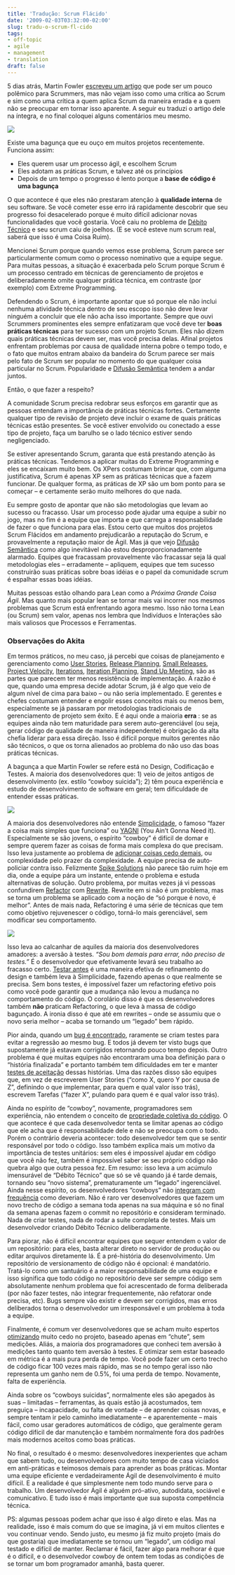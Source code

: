 ```yaml
---
title: 'Tradução: Scrum Flácido'
date: '2009-02-03T03:32:00-02:00'
slug: tradu-o-scrum-fl-cido
tags:
- off-topic
- agile
- management
- translation
draft: false
---
```


5 dias atrás, Martin Fowler [escreveu um artigo](http://martinfowler.com/bliki/FlaccidScrum.html) que pode ser um pouco polêmico para Scrummers, mas não vejam isso como uma crítica ao Scrum e sim como uma crítica a quem aplica Scrum da maneira errada e a quem não se preocupar em tornar isso aparente. A seguir eu traduzi o artigo dele na íntegra, e no final coloquei alguns comentários meu mesmo.


[![](http://s3.amazonaws.com/akitaonrails/assets/2009/2/3/Picture_1.png)](http://martinfowler.com/bliki/FlaccidScrum.html)

Existe uma bagunça que eu ouço em muitos projetos recentemente. Funciona assim:

- Eles querem usar um processo ágil, e escolhem Scrum
- Eles adotam as práticas Scrum, e talvez até os princípios
- Depois de um tempo o progresso é lento porque a **base de código é uma bagunça**

O que acontece é que eles não prestaram atenção à **qualidade interna** de seu software. Se você cometer esse erro irá rapidamente descobrir que seu progresso foi desacelerado porque é muito difícil adicionar novas funcionalidades que você gostaria. Você caiu no problema de [Débito Técnico](http://martinfowler.com/bliki/TechnicalDebt.html) e seu scrum caiu de joelhos. (E se você esteve num scrum real, saberá que isso é uma Coisa Ruim).

Mencionei Scrum porque quando vemos esse problema, Scrum parece ser particularmente comum como o processo nominativo que a equipe segue. Para muitas pessoas, a situação é exacerbada pelo Scrum porque Scrum é um processo centrado em técnicas de gerenciamento de projetos e deliberadamente omite qualquer prática técnica, em contraste (por exemplo) com Extreme Programming.

Defendendo o Scrum, é importante apontar que só porque ele não inclui nenhuma atividade técnica dentro de seu escopo isso não deve levar ninguém a concluir que ele não acha isso importante. Sempre que ouvi Scrummers prominentes eles sempre enfatizaram que você deve ter **boas práticas técnicas** para ter sucesso com um projeto Scrum. Eles não dizem quais práticas técnicas devem ser, mas você precisa delas. Afinal projetos enfrentam problemas por causa de qualidade interna pobre o tempo todo, e o fato que muitos entram abaixo da bandeira do Scrum parece ser mais pelo fato de Scrum ser popular no momento do que qualquer coisa particular no Scrum. Popularidade e [Difusão Semântica](http://martinfowler.com/bliki/SemanticDiffusion.html) tendem a andar juntos.

Então, o que fazer a respeito?

A comunidade Scrum precisa redobrar seus esforços em garantir que as pessoas entendam a importância de práticas técnicas fortes. Certamente qualquer tipo de revisão de projeto deve incluir o exame de quais práticas técnicas estão presentes. Se você estiver envolvido ou conectado a esse tipo de projeto, faça um barulho se o lado técnico estiver sendo negligenciado.

Se estiver apresentando Scrum, garanta que está prestando atenção às práticas técnicas. Tendemos a aplicar muitas do Extreme Programming e eles se encaixam muito bem. Os XPers costumam brincar que, com alguma justificativa, Scrum é apenas XP sem as práticas técnicas que a fazem funcionar. De qualquer forma, as práticas de XP são um bom ponto para se começar – e certamente serão muito melhores do que nada.

Eu sempre gosto de apontar que não são metodologias que levam ao sucesso ou fracasso. Usar um processo pode ajudar uma equipe a subir no jogo, mas no fim é a equipe que importa e que carrega a responsabilidade de fazer o que funciona para elas. Estou certo que muitos dos projetos Scrum Flácidos em andamento prejudicarão a reputação do Scrum, e provavelmente a reputação maior de Ágil. Mas já que vejo [Difusão Semântica](http://martinfowler.com/bliki/SemanticDiffusion.html) como algo inevitável não estou desproporcionadamente alarmado. Equipes que fracassam provavelmente vão fracassar seja lá qual metodologias eles – erradamente – apliquem, equipes que tem sucesso construirão suas práticas sobre boas idéias e o papel da comunidade scrum é espalhar essas boas idéias.

Muitas pessoas estão olhando para Lean como a _Próxima Grande Coisa Ágil_. Mas quanto mais popular lean se tornar mais vai incorrer nos mesmos problemas que Scrum está enfrentando agora mesmo. Isso não torna Lean (ou Scrum) sem valor, apenas nos lembra que Indivíduos e Interações são mais valiosos que Processos e Ferramentas.

### Observações do Akita

Em termos práticos, no meu caso, já percebi que coisas de planejamento e gerenciamento como [User Stories](http://www.extremeprogramming.org/rules/userstories.html), [Release Planning](http://www.extremeprogramming.org/rules/planninggame.html), [Small Releases](http://www.extremeprogramming.org/rules/releaseoften.html), [Project Velocity](http://www.extremeprogramming.org/rules/velocity.html), [Iterations](http://www.extremeprogramming.org/rules/iterative.html), [Iteration Planning](http://www.extremeprogramming.org/rules/iterationplanning.html), [Stand Up Meeting](http://www.extremeprogramming.org/rules/standupmeeting.html), são as partes que parecem ter menos resistência de implementação. A razão é que, quando uma empresa decide adotar Scrum, já é algo que veio de algum nível de cima para baixo – ou não seria implementado. E gerentes e chefes costumam entender e engolir esses conceitos mais ou menos bem, especialmente se já passaram por metodologias tradicionais de gerenciamento de projeto sem êxito. E é aqui onde a maioria **erra** : se as equipes ainda não tem maturidade para serem auto-gerenciável (ou seja, gerar código de qualidade de maneira independente) é obrigação da alta chefia liderar para essa direção. Isso é difícil porque muitos gerentes não são técnicos, o que os torna alienados ao problema do não uso das boas práticas técnicas.

A bagunça a que Martin Fowler se refere está no Design, Codificação e Testes. A maioria dos desenvolvedores que: 1) veio de jeitos antigos de desenvolvimento (ex. estilo “cowboy suicida”); 2) têm pouca experiência e estudo de desenvolvimento de software em geral; tem dificuldade de entender essas práticas.

![](http://s3.amazonaws.com/akitaonrails/assets/2009/2/3/22124.jpg)

A maioria dos desenvolvedores não entende [Simplicidade](http://www.extremeprogramming.org/rules/simple.html), o famoso “fazer a coisa mais simples que funciona” ou [YAGNI](http://en.wikipedia.org/wiki/You_Ain%27t_Gonna_Need_It) (You Ain’t Gonna Need it). Especialmente se são jovens, o espírito “cowboy” é difícil de domar e sempre querem fazer as coisas de forma mais complexa do que precisam. Isso leva justamente ao problema de [adicionar coisas cedo demais](http://www.extremeprogramming.org/rules/early.html), ou complexidade pelo prazer da complexidade. A equipe precisa de auto-policiar contra isso. Felizmente [Spike Solutions](http://www.extremeprogramming.org/rules/spike.html) não parece tão ruim hoje em dia, onde a equipe pára um instante, entende o problema e estuda alternativas de solução. Outro problema, por muitas vezes já vi pessoas confundirem [Refactor](http://www.extremeprogramming.org/rules/refactor.html) com [Rewrite](http://www.neilgunton.com/doc/rewrites_harmful). Rewrite em si não é um problema, mas se torna um problema se aplicado com a noção de “só porque é novo, é melhor”. Antes de mais nada, Refactoring é uma série de técnicas que tem como objetivo rejuvenescer o código, torná-lo mais gerenciável, sem modificar seu comportamento.

 ![](http://s3.amazonaws.com/akitaonrails/assets/2009/2/3/cowboy.jpg)

Isso leva ao calcanhar de aquiles da maioria dos desenvolvedores amadores: a aversão à testes. _“Sou bom demais para errar, não preciso de testes.”_ É o desenvolvedor que efetivamente levará seu trabalho ao fracasso certo. [Testar antes](http://www.extremeprogramming.org/rules/testfirst.html) é uma maneira efetiva de refinamento do design e também leva à Simplicidade, fazendo apenas o que realmente se precisa. Sem bons testes, é impossível fazer um refactoring efetivo pois como você pode garantir que a mudança não levou a mudança no comportamento do código. O corolário disso é que os desenvolvedores também **não** praticam Refactoring, o que leva à massa de código bagunçado. A ironia disso é que até em rewrites – onde se assumiu que o novo seria melhor – acaba se tornando um “legado” bem rápido.

Pior ainda, quando um [bug é encontrado](http://www.extremeprogramming.org/rules/bugs.html), raramente se criam testes para evitar a regressão ao mesmo bug. E todos já devem ter visto bugs que supostamente já estavam corrigidos retornando pouco tempo depois. Outro problema é que muitas equipes não encontraram uma boa definição para o “história finalizada” e portanto também tem dificuldades em ter e manter [testes de aceitação](http://www.extremeprogramming.org/rules/functionaltests.html) dessas histórias. Uma das razões disso são equipes que, em vez de escreverem User Stories (“como X, quero Y por causa de Z”, definindo o que implementar, para quem e qual valor isso trás), escrevem Tarefas (“fazer X”, pulando para quem é e qual valor isso trás).

Ainda no espírito de “cowboy”, novamente, programadores sem experiência, não entendem o conceito de [propriedade coletiva do código](http://www.extremeprogramming.org/rules/collective.html). O que acontece é que cada desenvolvedor tenta se limitar apenas ao código que ele acha que é responsabilidade dele e não se preocupa com o todo. Porém o contrário deveria acontecer: todo desenvolvedor tem que se sentir responsável por todo o código. Isso também explica mais um motivo da importância de testes unitários: sem eles é impossível ajudar em código que você não fez, também é impossível saber se seu próprio código não quebra algo que outra pessoa fez. Em resumo: isso leva a um acúmulo imensurável de “Débito Técnico” que só se vê quando já é tarde demais, tornando seu “novo sistema”, prematuramente um “legado” ingerenciável. Ainda nesse espírito, os desenvolvedores “cowboys” não [integram com frequência](http://www.extremeprogramming.org/rules/integrateoften.html) como deveriam. Não é raro ver desenvolvedores que fazem um novo trecho de código a semana toda apenas na sua máquina e só no final da semana apenas fazem o commit no repositório e consideram terminado. Nada de criar testes, nada de rodar a suíte completa de testes. Mais um desenvolvedor criando Débito Técnico deliberadamente.

Para piorar, não é difícil encontrar equipes que sequer entendem o valor de um repositório: para eles, basta alterar direto no servidor de produção ou editar arquivos diretamente lá. É a pré-história do desenvolvimento. Um repositório de versionamento de código não é opcional: é mandatório. Tratá-lo como um santuário é a maior responsabilidade de uma equipe e isso significa que todo código no repositório deve ser sempre código sem absolutamente nenhum problema que foi acrescentado de forma deliberada (por não fazer testes, não integrar frequentemente, não refatorar onde precisa, etc). Bugs sempre vão existir e devem ser corrigidos, mas erros deliberados torna o desenvolvedor um irresponsável e um problema à toda a equipe.

Finalmente, é comum ver desenvolvedores que se acham muito espertos [otimizando](http://www.extremeprogramming.org/rules/optimize.html) muito cedo no projeto, baseado apenas em “chute”, sem medições. Aliás, a maioria dos programadores que conheci tem aversão à medições tanto quanto tem aversão à testes. E otimizar sem estar baseado em métrica é a mais pura perda de tempo. Você pode fazer um certo trecho de código ficar 100 vezes mais rápido, mas se no tempo geral isso não representa um ganho nem de 0.5%, foi uma perda de tempo. Novamente, falta de experiência.

Ainda sobre os “cowboys suicidas”, normalmente eles são apegados às suas – limitadas – ferramentas, às quais estão já acostumados, tem preguiça – incapacidade, ou falta de vontade – de aprender coisas novas, e sempre tentam ir pelo caminho imediatamente – e aparentemente – mais fácil, como usar geradores automáticos de código, que geralmente geram código difícil de dar manutenção e também normalmente fora dos padrões mais modernos aceitos como boas práticas.

No final, o resultado é o mesmo: desenvolvedores inexperientes que acham que sabem tudo, ou desenvolvedores com muito tempo de casa viciados em anti-práticas e teimosos demais para aprender as boas práticas. Montar uma equipe eficiente e verdadeiramente Ágil de desenvolvimento é muito difícil. E a realidade é que simplesmente nem todo mundo serve para o trabalho. Um desenvolvedor Ágil é alguém pró-ativo, autodidata, sociável e comunicativo. E tudo isso é mais importante que sua suposta competência técnica.

PS: algumas pessoas podem achar que isso é algo direto e elas. Mas na realidade, isso é mais comum do que se imagina, já vi em muitos clientes e vou continuar vendo. Sendo justo, eu mesmo já fiz muito projeto (mais do que gostaria) que imediatamente se tornou um “legado”, um código mal testado e difícil de manter. Reclamar é fácil, fazer algo para melhorar é que é o difícil, e o desenvolvedor cowboy de ontem tem todas as condições de se tornar um bom programador amanhã, basta querer.

